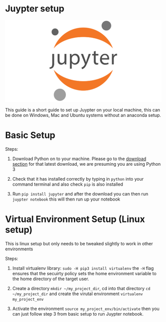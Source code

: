 # Juypter setup 

![juypter image](../images/juypter.png)

This guide is a short guide to set up Juypter on your local machine, this can be done on Windows, Mac and Ubuntu systems without an anaconda setup.

# Basic Setup

Steps: 

1. Download Python on to your machine. Please go to the [download section](https://www.python.org/downloads/) for that latest download, we are presuming you are using Python 3

2. Check that it has installed correctly by typing in `python` into your command terminal and also check `pip` is also installed

3. Run `pip install jupyter` and after the download you can then run `juypter notebook` this will then run up your notebook 

# Virtual Environment Setup (Linux setup)

This is linux setup but only needs to be tweaked slightly to work in other environments

Steps: 

1. Install virtualenv library: `sudo -H pip3 install virtualenv` the `-H` flag ensures that the secuirty policy sets the home environment variable to the home directory of the target user. 

2. Create a directory `mkdir ~/my_project_dir`, cd into that directory `cd ~/my_project_dir` and create the virutal environment `virtualenv my_project_env` 

3. Activate the environment `source my_project_env/bin/activate` then you can just follow step 3 from basic setup to run Juypter notebook.


